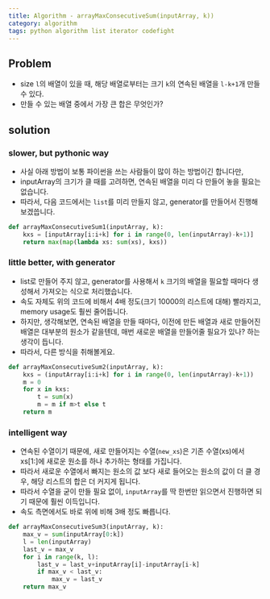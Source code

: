 ```yaml
---
title: Algorithm - arrayMaxConsecutiveSum(inputArray, k))
category: algorithm
tags: python algorithm list iterator codefight
---
```


## Problem
- size `l`의 배열이 있을 때, 해당 배열로부터는 크기 `k`의 연속된 배열을 `l-k+1`개 만들 수 있다. 
- 만들 수 있는 배열 중에서 가장 큰 합은 무엇인가? 

## solution

### slower, but pythonic way

- 사실 아래 방법이 보통 파이썬을 쓰는 사람들이 많이 하는 방법이긴 합니다만, 
- inputArray의 크기가 클 때를 고려하면, 연속된 배열을 미리 다 만들어 놓을 필요는 없습니다. 
- 따라서, 다음 코드에서는 `list`를 미리 만들지 않고, generator를 만들어서 진행해보겠씁니다. 

```python
def arrayMaxConsecutiveSum1(inputArray, k):
    kxs = [inputArray[i:i+k] for i in range(0, len(inputArray)-k+1)]
    return max(map(lambda xs: sum(xs), kxs))
```

### little better, with generator

- list로 만들어 주지 않고, generator를 사용해서 `k` 크기의 배열을 필요할 때마다 생성해서 가져오는 식으로 처리했습니다. 
- 속도 자체도 위의 코드에 비해서 4배 정도(크기 10000의 리스트에 대해) 빨라지고, memory usage도 훨씬 줄어듭니다. 
- 하지만, 생각해보면, 연속된 배열을 만들 때마다, 이전에 만든 배열과 새로 만들어진 배열은 대부분의 원소가 같을텐데, 매번 새로운 배열을 만들어줄 필요가 있나? 하는 생각이 듭니다. 
- 따라서, 다른 방식을 취해볼게요. 

```python
def arrayMaxConsecutiveSum2(inputArray, k):
    kxs = (inputArray[i:i+k] for i in range(0, len(inputArray)-k+1))
    m = 0 
    for x in kxs:
        t = sum(x)
        m = m if m>t else t
    return m
```

### intelligent way

- 연속된 수열이기 때문에, 새로 만들어지는 수열(`new_xs`)은 기존 수열(xs)에서 xs[1:]에 새로운 원소를 하나 추가하는 형태를 가집니다. 
- 따라서 새로운 수열에서 빠지는 원소의 값 보다 새로 들어오는 원소의 값이 더 클 경우, 해당 리스트의 합은 더 커지게 됩니다. 
- 따라서 수열을 굳이 만들 필요 없이, `inputArray`를 딱 한번만 읽으면서 진행하면 되기 때문에 훨씬 이득입니다. 
- 속도 측면에서도 바로 위에 비해 3배 정도 빠릅니다. 

```python
def arrayMaxConsecutiveSum3(inputArray, k):
    max_v = sum(inputArray[0:k])
    l = len(inputArray)
    last_v = max_v
    for i in range(k, l):
        last_v = last_v+inputArray[i]-inputArray[i-k]
        if max_v < last_v:
            max_v = last_v
    return max_v
```
